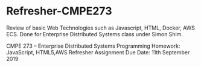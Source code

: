 # Refresher-CMPE273
Review of basic Web Technologies such as Javascript, HTML, Docker, AWS ECS. Done for Enterprise Distributed Systems class under Simon Shim.

CMPE 273 – Enterprise Distributed Systems Programming Homework: JavaScript, HTML5,AWS Refresher Assignment Due Date: 11th September 2019
